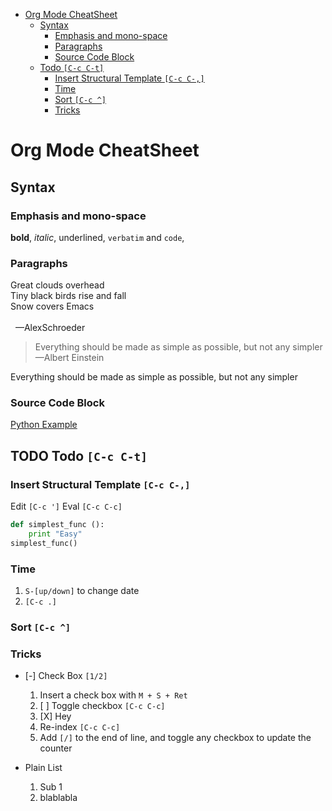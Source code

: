 - [Org Mode CheatSheet](#sec-1)
  - [Syntax](#sec-1-1)
    - [Emphasis and mono-space](#sec-1-1-1)
    - [Paragraphs](#sec-1-1-2)
    - [Source Code Block](#sec-1-1-3)
  - [Todo `[C-c C-t]`](#sec-1-2)
    - [Insert Structural Template `[C-c C-,]`](#sec-1-2-1)
    - [Time](#sec-1-2-2)
    - [Sort `[C-c ^]`](#sec-1-2-3)
    - [Tricks](#sec-1-2-4)


# Org Mode CheatSheet<a id="sec-1"></a>

## Syntax<a id="sec-1-1"></a>

### Emphasis and mono-space<a id="sec-1-1-1"></a>

**bold**, *italic*, <span class="underline">underlined</span>, `verbatim` and `code`,

### Paragraphs<a id="sec-1-1-2"></a>

<p class="verse">
Great clouds overhead<br />
Tiny black birds rise and fall<br />
Snow covers Emacs<br />
<br />
&#xa0;&#xa0;&#x2014;AlexSchroeder<br />
</p>

> Everything should be made as simple as possible, but not any simpler &#x2014;Albert Einstein

<div class="org-center">
Everything should be made as simple as possible, but not any simpler
</div>

### Source Code Block<a id="sec-1-1-3"></a>

[Python Example](./python-example)

## TODO Todo `[C-c C-t]`<a id="sec-1-2"></a>

### Insert Structural Template `[C-c C-,]`<a id="sec-1-2-1"></a>

Edit `[C-c ']` Eval `[C-c C-c]`

```python
def simplest_func ():
    print "Easy"
simplest_func()
```

### Time<a id="sec-1-2-2"></a>

1.  `S-[up/down]` to change date
2.  `[C-c .]`

### Sort `[C-c ^]`<a id="sec-1-2-3"></a>

### Tricks<a id="sec-1-2-4"></a>

-   [-] Check Box <code>[1/2]</code>
    1.  Insert a check box with `M + S + Ret`
    2.  [ ] Toggle checkbox `[C-c C-c]`
    3.  [X] Hey
    4.  Re-index `[C-c C-c]`
    5.  Add `[/]` to the end of line, and toggle any checkbox to update the counter

-   Plain List
    1.  Sub 1
    2.  blablabla
